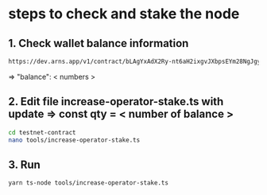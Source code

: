 # steps to check and stake the node
## 1. Check wallet balance information
```bash
https://dev.arns.app/v1/contract/bLAgYxAdX2Ry-nt6aH2ixgvJXbpsEYm28NgJgyqfs-U/balances/<wallet address>
```
=> "balance": < numbers >
## 2. Edit file increase-operator-stake.ts with update => const qty = < number of balance >
```bash
cd testnet-contract
nano tools/increase-operator-stake.ts
```
## 3. Run
```bash
yarn ts-node tools/increase-operator-stake.ts
```

